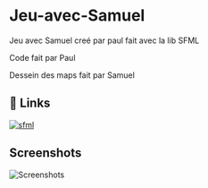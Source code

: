 
# Jeu-avec-Samuel
Jeu avec Samuel creé par paul fait avec la lib SFML

Code fait par Paul

Dessein des maps fait par Samuel

## 🔗 Links

[![sfml](https://upload.wikimedia.org/wikipedia/commons/thumb/b/bf/SFML2.svg/langfr-2560px-SFML2.svg.png)](https://www.sfml-dev.org/)


## Screenshots

![Screenshots](https://cdn.discordapp.com/attachments/879024301288861737/954779712075468910/unknown.png)
